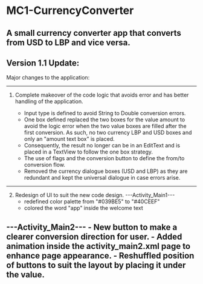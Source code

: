 # MC1-CurrencyConverter
A small currency converter app that converts from USD to LBP and vice versa.
---
## Version 1.1 Update:

Major changes to the application:
***************************************
1. Complete makeover of the code logic that avoids error and has better handling of the application.

    - Input type is defined to avoid String to Double conversion errors.
    - One box defined replaced the two boxes for the value amount to avoid the logic error when the two value boxes are filled after the first conversion. As such, no two currency LBP and USD boxes and only an "amount text box" is placed.
    - Consequently, the result no longer can be in an EditText and is placed in a TextView to follow the one box strategy.
    - The use of flags and the conversion button to define the from/to conversion flow.
    - Removed the currency dialogue boxes (USD and LBP) as they are redundant and kept the universal dialogue in case errors arise.

 ***************************************
 2. Redesign of UI to suit the new code design.
   ---Activity_Main1---
    - redefined color palette from "#039BE5" to "#40CEEF"
    - colored the word "app" inside the welcome text

  ---Activity_Main2---
    - New button to make a clearer conversion direction for user.
    - Added animation inside the activity_main2.xml page to enhance page appearance.
    - Reshuffled position of buttons to suit the layout by placing it under the value.
  ---

